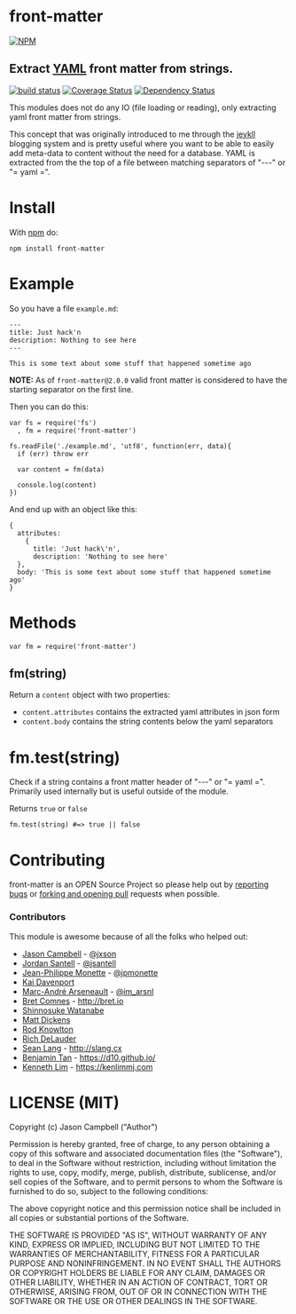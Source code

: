 # front-matter

[![NPM](https://nodei.co/npm/front-matter.svg)](https://nodei.co/npm/front-matter/)

## Extract [YAML][yaml] front matter from strings.

[![build status](https://secure.travis-ci.org/jxson/front-matter.svg)](http://travis-ci.org/jxson/front-matter) [![Coverage Status](https://coveralls.io/repos/jxson/front-matter/badge.svg?branch=master)](https://coveralls.io/r/jxson/front-matter?branch=master) [![Dependency Status](https://david-dm.org/jxson/front-matter.svg)](https://david-dm.org/jxson/front-matter)

This modules does not do any IO (file loading or reading), only extracting yaml front matter from strings.

This concept that was originally introduced to me through the [jeykll][jeykll] blogging system and is pretty useful where you want to be able to easily add meta-data to content without the need for a database. YAML is extracted from the the top of a file between matching separators of "---" or "= yaml =".

<!-- This is part of a long running project I have been working on where I am splitting out internals of [haiku][haiku] into to separate, more useful and shareable modules. If your in need of a static site generator [check it out][haiku]. -->

# Install

With [npm][npm] do:

    npm install front-matter

# Example

So you have a file `example.md`:

    ---
    title: Just hack'n
    description: Nothing to see here
    ---

    This is some text about some stuff that happened sometime ago

**NOTE:** As of `front-matter@2.0.0` valid front matter is considered to have
the starting separator on the first line.

Then you can do this:

    var fs = require('fs')
      , fm = require('front-matter')

    fs.readFile('./example.md', 'utf8', function(err, data){
      if (err) throw err

      var content = fm(data)

      console.log(content)
    })

And end up with an object like this:

    { 
      attributes: 
        { 
          title: 'Just hack\'n',
          description: 'Nothing to see here'
      },
      body: 'This is some text about some stuff that happened sometime ago'
    }

# Methods

    var fm = require('front-matter')

## fm(string)

Return a `content` object with two properties:

* `content.attributes` contains the extracted yaml attributes in json form
* `content.body` contains the string contents below the yaml separators

# fm.test(string)

Check if a string contains a front matter header of "---" or "= yaml =". Primarily used internally but is useful outside of the module.

Returns `true` or `false`

    fm.test(string) #=> true || false

# Contributing

front-matter is an OPEN Source Project so please help out by [reporting bugs](http://github.com/jxson/front-matter/issues) or [forking and opening pull](https://github.com/jxson/front-matter) requests when possible.

### Contributors

This module is awesome because of all the folks who helped out:

- [Jason Campbell](https://github.com/jxson) - [@jxson](https://twitter.com/jxson)
- [Jordan Santell](https://github.com/jsantell) - [@jsantell](https://twitter.com/jsantell)
- [Jean-Philippe Monette](https://github.com/jpmonette) - [@jpmonette](https://twitter.com/jpmonette)
- [Kai Davenport](https://github.com/binocarlos)
- [Marc-André Arseneault](https://github.com/arsnl) - [@im_arsnl](https://twitter.com/im_arsnl)
- [Bret Comnes](https://github.com/bcomnes) - http://bret.io
- [Shinnosuke Watanabe](https://github.com/shinnn)
- [Matt Dickens](https://github.com/mpd106)
- [Rod Knowlton](https://github.com/codelahoma)
- [Rich DeLauder](https://github.com/FMJaguar)
- [Sean Lang](https://github.com/slang800) - http://slang.cx
- [Benjamin Tan](https://github.com/d10) - https://d10.github.io/
- [Kenneth Lim](https://github.com/kenlimmj) - https://kenlimmj.com

# LICENSE (MIT)

Copyright (c) Jason Campbell ("Author")

Permission is hereby granted, free of charge, to any person obtaining a copy of this software and associated documentation files (the "Software"), to deal in the Software without restriction, including without limitation the rights to use, copy, modify, merge, publish, distribute, sublicense, and/or sell copies of the Software, and to permit persons to whom the Software is furnished to do so, subject to the following conditions:

The above copyright notice and this permission notice shall be included in all copies or substantial portions of the Software.

THE SOFTWARE IS PROVIDED "AS IS", WITHOUT WARRANTY OF ANY KIND, EXPRESS OR IMPLIED, INCLUDING BUT NOT LIMITED TO THE WARRANTIES OF MERCHANTABILITY, FITNESS FOR A PARTICULAR PURPOSE AND NONINFRINGEMENT. IN NO EVENT SHALL THE AUTHORS OR COPYRIGHT HOLDERS BE LIABLE FOR ANY CLAIM, DAMAGES OR OTHER LIABILITY, WHETHER IN AN ACTION OF CONTRACT, TORT OR OTHERWISE, ARISING FROM, OUT OF OR IN CONNECTION WITH THE SOFTWARE OR THE USE OR OTHER DEALINGS IN THE SOFTWARE.


[yaml]: http://en.wikipedia.org/wiki/YAML
[haiku]: http://haiku.io
[npm]: http://npmjs.org
[jeykll]: https://github.com/mojombo/jekyll
